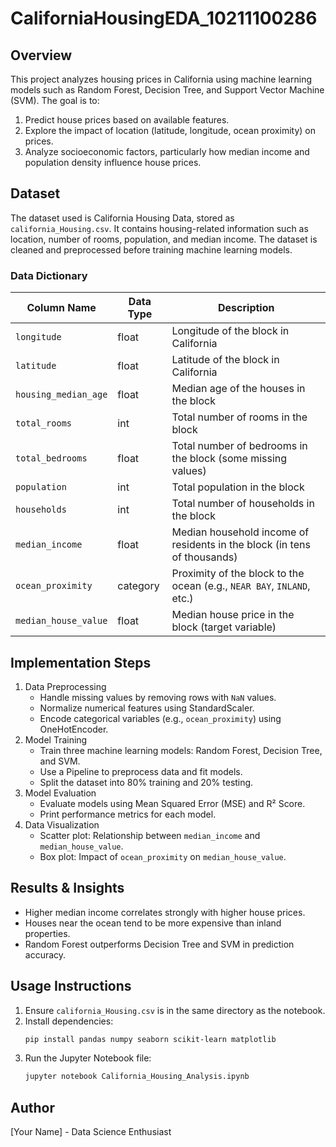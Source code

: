 # CaliforniaHousingEDA_10211100286

## Overview
This project analyzes housing prices in California using machine learning models such as Random Forest, Decision Tree, and Support Vector Machine (SVM). The goal is to:
1. Predict house prices based on available features.
2. Explore the impact of location (latitude, longitude, ocean proximity) on prices.
3. Analyze socioeconomic factors, particularly how median income and population density influence house prices.

## Dataset
The dataset used is California Housing Data, stored as `california_Housing.csv`. It contains housing-related information such as location, number of rooms, population, and median income. The dataset is cleaned and preprocessed before training machine learning models.

### Data Dictionary
| Column Name        | Data Type | Description |
|--------------------|-----------|-------------|
| `longitude`       | float     | Longitude of the block in California |
| `latitude`        | float     | Latitude of the block in California |
| `housing_median_age` | float  | Median age of the houses in the block |
| `total_rooms`     | int       | Total number of rooms in the block |
| `total_bedrooms`  | float     | Total number of bedrooms in the block (some missing values) |
| `population`      | int       | Total population in the block |
| `households`      | int       | Total number of households in the block |
| `median_income`   | float     | Median household income of residents in the block (in tens of thousands) |
| `ocean_proximity` | category  | Proximity of the block to the ocean (e.g., `NEAR BAY`, `INLAND`, etc.) |
| `median_house_value` | float  | Median house price in the block (target variable) |

## Implementation Steps
1. Data Preprocessing
   - Handle missing values by removing rows with `NaN` values.
   - Normalize numerical features using StandardScaler.
   - Encode categorical variables (e.g., `ocean_proximity`) using OneHotEncoder.
2. Model Training
   - Train three machine learning models: Random Forest, Decision Tree, and SVM.
   - Use a Pipeline to preprocess data and fit models.
   - Split the dataset into 80% training and 20% testing.
3. Model Evaluation
   - Evaluate models using Mean Squared Error (MSE) and R² Score.
   - Print performance metrics for each model.
4. Data Visualization
   - Scatter plot: Relationship between `median_income` and `median_house_value`.
   - Box plot: Impact of `ocean_proximity` on `median_house_value`.

## Results & Insights
- Higher median income correlates strongly with higher house prices.
- Houses near the ocean tend to be more expensive than inland properties.
- Random Forest outperforms Decision Tree and SVM in prediction accuracy.

## Usage Instructions
1. Ensure `california_Housing.csv` is in the same directory as the notebook.
2. Install dependencies:
   ```bash
   pip install pandas numpy seaborn scikit-learn matplotlib
   ```
3. Run the Jupyter Notebook file:
   ```bash
   jupyter notebook California_Housing_Analysis.ipynb
   ```

## Author
[Your Name] - Data Science Enthusiast

